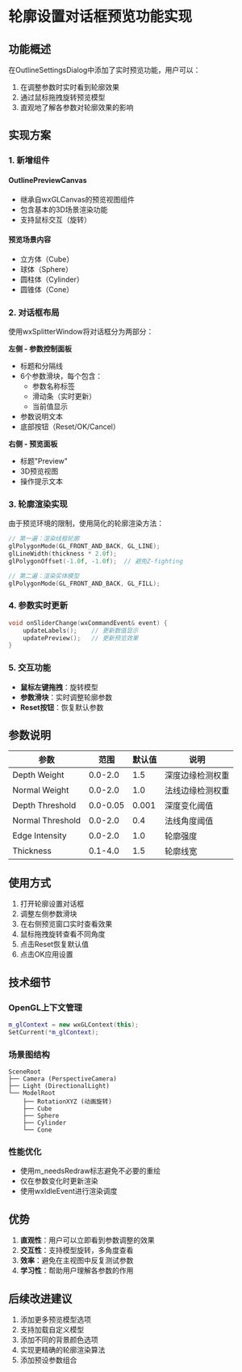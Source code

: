 # 轮廓设置对话框预览功能实现

## 功能概述

在OutlineSettingsDialog中添加了实时预览功能，用户可以：
1. 在调整参数时实时看到轮廓效果
2. 通过鼠标拖拽旋转预览模型
3. 直观地了解各参数对轮廓效果的影响

## 实现方案

### 1. 新增组件

#### OutlinePreviewCanvas
- 继承自wxGLCanvas的预览视图组件
- 包含基本的3D场景渲染功能
- 支持鼠标交互（旋转）

#### 预览场景内容
- 立方体（Cube）
- 球体（Sphere）
- 圆柱体（Cylinder）
- 圆锥体（Cone）

### 2. 对话框布局

使用wxSplitterWindow将对话框分为两部分：

**左侧 - 参数控制面板**
- 标题和分隔线
- 6个参数滑块，每个包含：
  - 参数名称标签
  - 滑动条（实时更新）
  - 当前值显示
- 参数说明文本
- 底部按钮（Reset/OK/Cancel）

**右侧 - 预览面板**
- 标题"Preview"
- 3D预览视图
- 操作提示文本

### 3. 轮廓渲染实现

由于预览环境的限制，使用简化的轮廓渲染方法：

```cpp
// 第一遍：渲染线框轮廓
glPolygonMode(GL_FRONT_AND_BACK, GL_LINE);
glLineWidth(thickness * 2.0f);
glPolygonOffset(-1.0f, -1.0f);  // 避免Z-fighting

// 第二遍：渲染实体模型
glPolygonMode(GL_FRONT_AND_BACK, GL_FILL);
```

### 4. 参数实时更新

```cpp
void onSliderChange(wxCommandEvent& event) {
    updateLabels();    // 更新数值显示
    updatePreview();   // 更新预览效果
}
```

### 5. 交互功能

- **鼠标左键拖拽**：旋转模型
- **参数滑块**：实时调整轮廓参数
- **Reset按钮**：恢复默认参数

## 参数说明

| 参数 | 范围 | 默认值 | 说明 |
|-----|------|--------|------|
| Depth Weight | 0.0-2.0 | 1.5 | 深度边缘检测权重 |
| Normal Weight | 0.0-2.0 | 1.0 | 法线边缘检测权重 |
| Depth Threshold | 0.0-0.05 | 0.001 | 深度变化阈值 |
| Normal Threshold | 0.0-2.0 | 0.4 | 法线角度阈值 |
| Edge Intensity | 0.0-2.0 | 1.0 | 轮廓强度 |
| Thickness | 0.1-4.0 | 1.5 | 轮廓线宽 |

## 使用方式

1. 打开轮廓设置对话框
2. 调整左侧参数滑块
3. 在右侧预览窗口实时查看效果
4. 鼠标拖拽旋转查看不同角度
5. 点击Reset恢复默认值
6. 点击OK应用设置

## 技术细节

### OpenGL上下文管理
```cpp
m_glContext = new wxGLContext(this);
SetCurrent(*m_glContext);
```

### 场景图结构
```
SceneRoot
├── Camera (PerspectiveCamera)
├── Light (DirectionalLight)
└── ModelRoot
    ├── RotationXYZ (动画旋转)
    ├── Cube
    ├── Sphere
    ├── Cylinder
    └── Cone
```

### 性能优化
- 使用m_needsRedraw标志避免不必要的重绘
- 仅在参数变化时更新渲染
- 使用wxIdleEvent进行渲染调度

## 优势

1. **直观性**：用户可以立即看到参数调整的效果
2. **交互性**：支持模型旋转，多角度查看
3. **效率**：避免在主视图中反复测试参数
4. **学习性**：帮助用户理解各参数的作用

## 后续改进建议

1. 添加更多预览模型选项
2. 支持加载自定义模型
3. 添加不同的背景颜色选项
4. 实现更精确的轮廓渲染算法
5. 添加预设参数组合